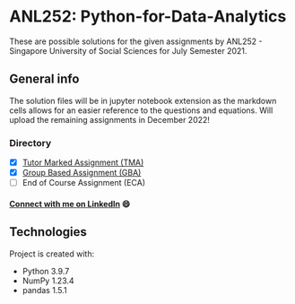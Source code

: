 # ANL252: Python-for-Data-Analytics
These are possible solutions for the given assignments by ANL252 - Singapore University of Social Sciences for July Semester 2021.

## General info
The solution files will be in jupyter notebook extension as the markdown cells allows for an easier reference to the questions and equations.
Will upload the remaining assignments in December 2022!

### Directory
- [x] [Tutor Marked Assignment (TMA)](https://github.com/SharilAli/ANL252---Python-for-Data-Analytics/tree/main/TMA) 
- [x] [Group Based Assignment (GBA)](https://github.com/SharilAli/ANL252---Python-for-Data-Analytics/tree/main/GBA)
- [ ] End of Course Assignment (ECA) 

#### [Connect with me on LinkedIn](https://www.linkedin.com/in/sharil-ali-74121411a/) :smile:

## Technologies
Project is created with:
* Python 3.9.7
* NumPy 1.23.4
* pandas 1.5.1
